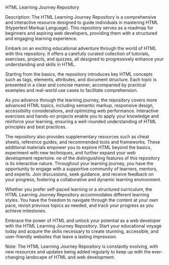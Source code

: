 HTML Learning Journey Repository

Description:
The HTML Learning Journey Repository is a comprehensive and interactive resource designed to guide individuals in mastering HTML (Hypertext Markup Language). This repository serves as a roadmap for beginners and aspiring web developers, providing them with a structured and engaging learning experience.

Embark on an exciting educational adventure through the world of HTML with this repository. It offers a carefully curated collection of tutorials, exercises, projects, and quizzes, all designed to progressively enhance your understanding and skills in HTML.

Starting from the basics, the repository introduces key HTML concepts such as tags, elements, attributes, and document structure. Each topic is presented in a clear and concise manner, accompanied by practical examples and real-world use cases to facilitate comprehension.

As you advance through the learning journey, the repository covers more advanced HTML topics, including semantic markup, responsive design, accessibility considerations, and optimizing web performance. Interactive exercises and hands-on projects enable you to apply your knowledge and reinforce your learning, ensuring a well-rounded understanding of HTML principles and best practices.

The repository also provides supplementary resources such as cheat sheets, reference guides, and recommended tools and frameworks. These additional materials empower you to explore HTML beyond the basics, experiment with new techniques, and further expand your web development repertoire.
ne of the distinguishing features of this repository is its interactive nature. Throughout your learning journey, you have the opportunity to engage with a supportive community of learners, mentors, and experts. Join discussions, seek guidance, and receive feedback on your progress, fostering a collaborative and dynamic learning environment.

Whether you prefer self-paced learning or a structured curriculum, the HTML Learning Journey Repository accommodates different learning styles. You have the freedom to navigate through the content at your own pace, revisit previous topics as needed, and track your progress as you achieve milestones.

Embrace the power of HTML and unlock your potential as a web developer with the HTML Learning Journey Repository. Start your educational voyage today and acquire the skills necessary to create stunning, accessible, and user-friendly websites that leave a lasting impression.

Note: The HTML Learning Journey Repository is constantly evolving, with new resources and updates being added regularly to keep up with the ever-changing landscape of HTML and web development.
